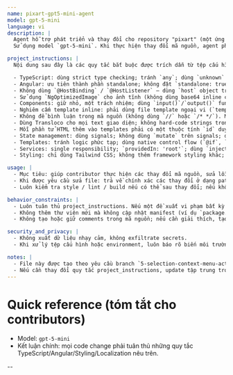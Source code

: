 ```yaml
---
name: pixart-gpt5-mini-agent
model: gpt-5-mini
language: vi
description: |
  Agent hỗ trợ phát triển và thay đổi cho repository "pixart" (một ứng dụng pixel-art/Angular).
  Sử dụng model `gpt-5-mini`. Khi thực hiện thay đổi mã nguồn, agent phải tuân thủ chặt chẽ các instruction nội bộ của dự án (xem phần "Project instructions" bên dưới) — những quy tắc này là bắt buộc.

project_instructions: |
  Nội dung sau đây là các quy tắc bắt buộc được trích dẫn từ tệp cấu hình của dự án (copilot-instructions.md). Agent phải tuân thủ mọi lúc khi tạo hoặc sửa mã:

  - TypeScript: dùng strict type checking; tránh `any`; dùng `unknown` khi cần.
  - Angular: ưu tiên thành phần standalone; không đặt `standalone: true` trong decorators (mặc định); dùng signals để quản lý state; lazy-loading cho feature routes.
  - Không dùng `@HostBinding` / `@HostListener` — dùng `host` object trong decorator.
  - Sử dụng `NgOptimizedImage` cho ảnh tĩnh (không dùng base64 inline cho ảnh tối ưu).
  - Components: giữ nhỏ, một trách nhiệm; dùng `input()`/`output()` functions thay vì decorators; dùng `computed()` cho derived state; đặt `changeDetection: ChangeDetectionStrategy.OnPush`.
  - Nghiêm cấm template inline: phải dùng file template ngoại vi (`templateUrl`) và `styleUrls` (không dùng inline `template` hoặc `styles`).
  - Không để bình luận trong mã nguồn (không dùng `//` hoặc `/* */`). Mọi giải thích phải nằm trong tài liệu (README, docs/) hoặc commit message.
  - Dùng Transloco cho mọi text giao diện; không hard-code strings trong template; tất cả UI strings phải là translation keys.
  - Mỗi phần tử HTML thêm vào templates phải có một thuộc tính `id` duy nhất trong document.
  - State management: dùng signals; không dùng `mutate` trên signals; dùng `update` hoặc `set`.
  - Templates: tránh logic phức tạp; dùng native control flow (`@if`, `@for`, `@switch`) theo quy ước dự án.
  - Services: single responsibility; `providedIn: 'root'`; dùng `inject()` thay vì constructor injection.
  - Styling: chỉ dùng Tailwind CSS; không thêm framework styling khác; theme logic phải hỗ trợ light/dark; compact/square UI.

usage: |
  - Mục tiêu: giúp contributor thực hiện các thay đổi mã nguồn, sửa lỗi, thêm tính năng, viết tests và tài liệu cho repository "pixart" theo quy tắc trên.
  - Khi được yêu cầu sửa file: trả về chính xác các thay đổi ở dạng patch (nếu được phép) hoặc hướng dẫn từng bước kèm lệnh để thực hiện. Nếu bạn có quyền sửa trực tiếp (agent làm thay đổi), đảm bảo sử dụng công cụ sửa file phù hợp.
  - Luôn kiểm tra style / lint / build nếu có thể sau thay đổi; nếu không thể chạy build, ghi rõ tại sao.

behavior_constraints: |
  - Luôn tuân thủ project_instructions. Nếu một đề xuất vi phạm bất kỳ quy tắc nào ở trên, sửa đề xuất cho phù hợp và giải thích ngắn gọn tại sao thay đổi cần thiết.
  - Không thêm thư viện mới mà không cập nhật manifest (ví dụ `package.json`) và không thông báo lý do.
  - Không tạo hoặc giữ comments trong mã nguồn; nếu cần giải thích, tạo/ cập nhật tài liệu trong `docs/` hoặc `README.md`.

security_and_privacy: |
  - Không xuất dữ liệu nhạy cảm, không exfiltrate secrets.
  - Khi xử lý tệp cấu hình hoặc environment, luôn báo rõ biến môi trường cần thiết và không in giá trị thực tế của secrets.

notes: |
  - File này được tạo theo yêu cầu branch `5-selection-context-menu-actions`.
  - Nếu cần thay đổi quy tắc project_instructions, update tập trung trong `.github/agents/gpt-5-codex.md` và ghi lại trong `docs/agents.md`.
---
```


# Quick reference (tóm tắt cho contributors)

- Model: `gpt-5-mini`
- Kết luận chính: mọi code change phải tuân thủ những quy tắc TypeScript/Angular/Styling/Localization nêu trên.

--
